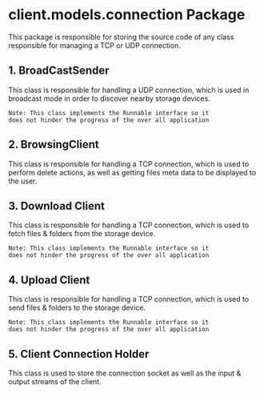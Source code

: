 # client.models.connection Package

This package is responsible for storing the source code of any class
responsible for managing a TCP or UDP connection.

## 1. BroadCastSender

This class is responsible for handling a UDP connection, which is used
in broadcast mode in order to discover nearby storage devices.

    Note: This class implements the Runnable interface so it 
    does not hinder the progress of the over all application

## 2. BrowsingClient

This class is responsible for handling a TCP connection, which is used
to perform delete actions, as well as getting files meta data to be displayed to the user.

## 3. Download Client

This class is responsible for handling a TCP connection, which is used
to fetch files & folders from the storage device.

    Note: This class implements the Runnable interface so it 
    does not hinder the progress of the over all application
    
## 4. Upload Client

This class is responsible for handling a TCP connection, which is used
to send files & folders to the storage device.

    Note: This class implements the Runnable interface so it 
    does not hinder the progress of the over all application

## 5. Client Connection Holder

This class is used to store the connection socket as well as the input & output streams of the client.